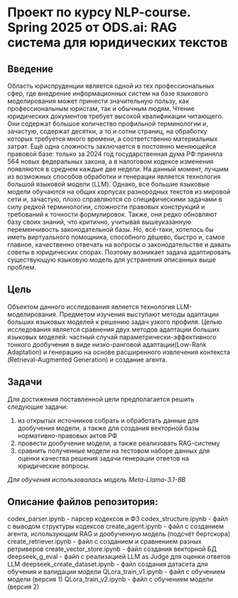 # Проект по курсу NLP-course. Spring 2025 от ODS.ai: RAG система для юридических текстов

## Введение
Область юриспруденции является одной из тех профессиональных сфер, где внедрение информационных систем на базе языкового моделирования может принести значительную пользу, как профессиональным юристам, так и обычным людям. Чтение юридических документов требует высокой квалификации читающего. Они содержат большое количество профильной терминологии и, зачастую, содержат десятки, а то и сотни страниц, на обработку которых требуется много времени, а соответственно материальных затрат. Ещё одна сложность заключается в постоянно меняющейся правовой базе: только за 2024 год государственная дума РФ приняла 564 новых федеральных закона, а в налоговом кодексе изменения появляются в среднем каждые две недели.
На данный момент, лучшим из возможных способов обработки и генерации является технология большой языковой модели (LLM). Однако, все большие языковые модели обучаются на общих корпусах разнородных текстов из мировой сети и, зачастую, плохо справляются со специфическими задачами в силу редкой терминологии, сложности правовых конструкций и требований к точности формулировок. Также, они редко обновляют базу своих знаний, что критично, учитывая вышеуказанную переменчивость законодательной базы.
Но, всё-таки, хотелось бы иметь виртуального помощника, способного дёшево, быстро и, самое главное, качественно отвечать на вопросы о законодательстве и давать советы в юридических спорах. Поэтому возникает задача адаптировать существующую языковую модель для устранения описанных выше проблем.

## Цель 
Объектом данного исследования является технология LLM-моделирования.
Предметом изучения выступают методы адаптации больших языковых моделей к решению задач узкого профиля.
Целью исследования является сравнения двух методов адаптации больших языковых моделей: частный случай параметрически-эффективного тонкого дообучения в виде низко-ранговой адаптации(Low-Rank Adaptation) и генерацию на основе расширенного извлечения контекста (Retrieval-Augmented Generation) и создание агента.

## Задачи
Для достижения поставленной цели предполагается решить следующие задачи:
1)  из открытых источников собрать и обработать данные для
дообучения модели, а также для создания векторной базы
нормативно-правовых актов РФ
2)  провести дообучение модели, а также реализовать RAG-систему
3)  сравнить полученные модели на тестовом наборе данных для
оценки качества решения задачи генерации ответов на юридические
вопросы.

*Для обучения использовалась модель Meta-Llama-3.1-8B*

## Описание файлов репозитория:

codex_parser.ipynb - парсер кодексов и ФЗ
codex_structure.ipynb - файл с выводом структуры кодексов
create_agent.ipynb - файл с созданием агента, использующим RAG и дообученную модель (подсчёт бертскора)
create_retriever.ipynb - файл с созданием и сравнением разных ретриверов
create_vector_store.ipynb - файл создания векторной БД
deepseek_g_eval - файл с реализацией LLM as Judge для оценки ответов LLM
deepseek_create_dataset.ipynb  - файл создания датасета для обучения и валидации модели
QLora_train_v1.ipynb - файл с обучением модели (версия 1)
QLora_train_v2.ipynb - файл с обучением модели (версия 2)


